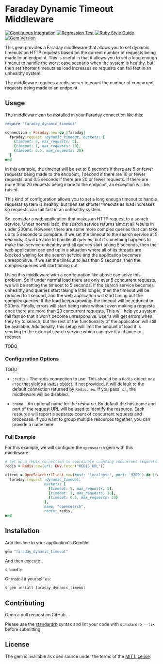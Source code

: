 # Faraday Dynamic Timeout Middleware

[![Continuous Integration](https://github.com/bdurand/faraday_dynamic_timeout/actions/workflows/continuous_integration.yml/badge.svg)](https://github.com/bdurand/faraday_dynamic_timeout/actions/workflows/continuous_integration.yml)
[![Regression Test](https://github.com/bdurand/faraday_dynamic_timeout/actions/workflows/regression_test.yml/badge.svg)](https://github.com/bdurand/faraday_dynamic_timeout/actions/workflows/regression_test.yml)
[![Ruby Style Guide](https://img.shields.io/badge/code_style-standard-brightgreen.svg)](https://github.com/testdouble/standard)
[![Gem Version](https://badge.fury.io/rb/faraday_dynamic_timeout.svg)](https://badge.fury.io/rb/faraday_dynamic_timeout)

This gem provides a Faraday middleware that allows you to set dynamic timeouts on HTTP requests based on the current number of requests being made to an endpoint. This is useful in that it allows you to set a long enough timeout to handle the worst case scenario when the system is healthy, but then set shorter timeouts as load increases so requests can fail fast in an unhealthy system.

The middleware requires a redis server to count the number of concurrent requests being made to an endpoint.

## Usage

The middleware can be installed in your Faraday connection like this:

```ruby
require "faraday_dynamic_timeout"

connection = Faraday.new do |faraday|
  faraday.request :dynamic_timeout, buckets: [
    {timeout: 8, max_requests: 5},
    {timeout: 1, max_requests: 10},
    {timeout: 0.5, max_requests: 20}
  ]
end
```

In this example, the timeout will be set to 8 seconds if there are 5 or fewer requests being made to the endpoint, 1 second if there are 10 or fewer requests, and 0.5 seconds if there are 20 or fewer requests. If there are more than 20 requests being made to the endpoint, an exception will be raised.

This kind of configuration allows you to set a long enough timeout to handle requests system is healthy, but then set shorter timeouts as load increases so requests can fail fast in an unhealthy system.

So, consider a web application that makes an HTTP request to a search service. Under normal load, the search service returns almost all results in under 200ms. However, there are some more complex queries that can take up to 5 seconds to complete. If we set the timeout to the search service at 5 seconds, it will be able to handle all queries, but if something happens to make that service unhealthy and all queries start taking 5 seconds, then the web application can end up in a situation where all of its threads are blocked waiting for the search service and the application becomes unresponsive. If we set the timeout to less than 5 seconds, then the complex queries will start timing out.

Using this middleware with a configuration like above can solve this problem. So if under normal load there are only ever 5 concurrent requests, we will be setting the timeout to 5 seconds. If the search service becomes unhealthy and queries start taking a little longer, then the timeout will be reduced to 1 second, and the web application will start timing out the complex queries. If the load keeps growing, the timeout will be reduced to 500ms. Finally, errors will start being raise without even making a requests once there are more than 20 concurrent requests. This will help you system fail fast so that it won't become unresponsive. User's will get errors when they try to search, but the rest of the functionality of the application will still be available. Additionally, this setup will limit the amount of load it is sending to the external search service which can give it a chance to recover.

TODO

### Configuration Options

TODO

- `:redis` - The redis connection to use. This should be a `Redis` object or a `Proc` that yields a `Redis` object. If not provided, it will default to the default connection returned by `Redis.new`. If you pass `nil`, the middleware will be disabled.

- `:name` - An optional name for the resource. By default the hostname and port of the request URL will be used to identify the resource. Each resource will report a separate count of concurrent requests and processes. If you want to group multiple resources together, you can provide a name here.

### Full Example

For this example, we will configure the `opensearch` gem with this middleware.

```ruby
# Set up a redis connection to coordinate counting concurrent requests.
redis = Redis.new(url: ENV.fetch("REDIS_URL"))

client = OpenSearch::Client.new(host: 'localhost', port: '9200') do |faraday|
  faraday.request :dynamic_timeout,
                  buckets: [
                    {timeout: 8, max_requests: 5},
                    {timeout: 1, max_requests: 10},
                    {timeout: 0.5, max_requests: 20}
                  ],
                  name: "opensearch",
                  redis: redis,
end
```

## Installation

Add this line to your application's Gemfile:

```ruby
gem "faraday_dynamic_timeout"
```

And then execute:
```bash
$ bundle
```

Or install it yourself as:
```bash
$ gem install faraday_dynamic_timeout
```

## Contributing

Open a pull request on GitHub.

Please use the [standardrb](https://github.com/testdouble/standard) syntax and lint your code with `standardrb --fix` before submitting.

## License

The gem is available as open source under the terms of the [MIT License](https://opensource.org/licenses/MIT).

